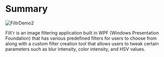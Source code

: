 # Summary

![FiltrDemo2](https://user-images.githubusercontent.com/46248699/182040834-9bed7d58-f715-41d8-a910-2bcee3d79fdc.PNG)

Filt'r is an image filtering application built in WPF (Windows Presentation Foundation) that has various predefined filters for users to choose from along with a custom filter creation tool that allows users to tweak
certain parameters such as blur intensity, color intensity, and HSV values.


